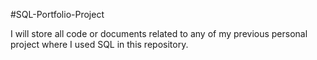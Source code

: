 #SQL-Portfolio-Project

I will store all code or documents related to any of my previous personal project where I used SQL in this repository.
